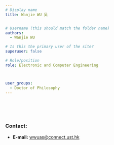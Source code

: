 ```yaml
---
# Display name
title: Wanjie WU 吴


# Username (this should match the folder name)
authors:
  - Wanjie WU

# Is this the primary user of the site?
superuser: false

# Role/position
role: Electronic and Computer Engineering



user_groups:
  - Doctor of Philosophy
---
```

<br/>
<br/>
<br/>

###     Contact:
- **E-mail:** wwuas@connect.ust.hk
